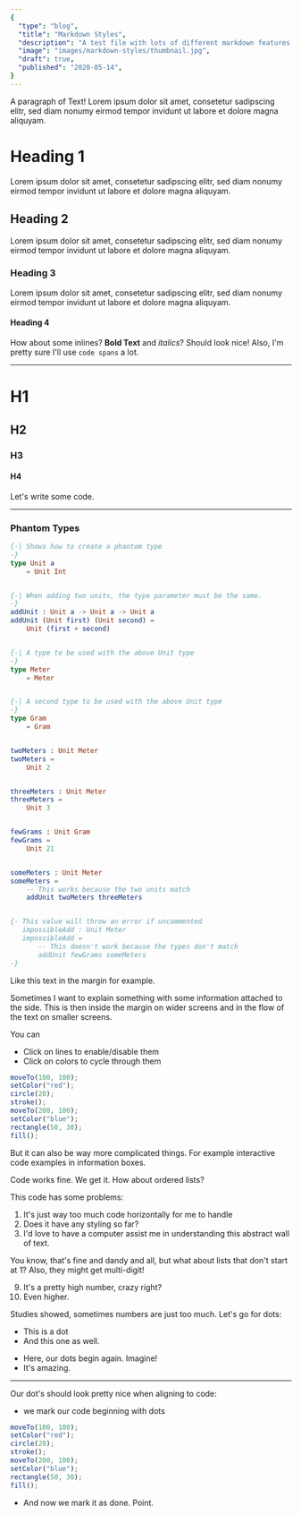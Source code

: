 ```yaml
---
{
  "type": "blog",
  "title": "Markdown Styles",
  "description": "A test file with lots of different markdown features for testing styling.",
  "image": "images/markdown-styles/thumbnail.jpg",
  "draft": true,
  "published": "2020-05-14",
}
---
```


A paragraph of Text! Lorem ipsum dolor sit amet, consetetur sadipscing elitr, sed diam nonumy eirmod tempor invidunt ut labore et dolore magna aliquyam.

# Heading 1

Lorem ipsum dolor sit amet, consetetur sadipscing elitr, sed diam nonumy eirmod tempor invidunt ut labore et dolore magna aliquyam.

## Heading 2

Lorem ipsum dolor sit amet, consetetur sadipscing elitr, sed diam nonumy eirmod tempor invidunt ut labore et dolore magna aliquyam.

### Heading 3

Lorem ipsum dolor sit amet, consetetur sadipscing elitr, sed diam nonumy eirmod tempor invidunt ut labore et dolore magna aliquyam.

#### Heading 4

How about some inlines? **Bold Text** and _italics_? Should look nice! Also, I'm pretty sure I'll use `code spans` a lot.

---

# H1
## H2
### H3
#### H4


Let's write some code.

---

### Phantom Types

```elm
{-| Shows how to create a phantom type
-}
type Unit a
    = Unit Int


{-| When adding two units, the type parameter must be the same.
-}
addUnit : Unit a -> Unit a -> Unit a
addUnit (Unit first) (Unit second) =
    Unit (first + second)


{-| A type to be used with the above Unit type
-}
type Meter
    = Meter


{-| A second type to be used with the above Unit type
-}
type Gram
    = Gram


twoMeters : Unit Meter
twoMeters =
    Unit 2


threeMeters : Unit Meter
threeMeters =
    Unit 3


fewGrams : Unit Gram
fewGrams =
    Unit 21


someMeters : Unit Meter
someMeters =
    -- This works because the two units match
    addUnit twoMeters threeMeters


{- This value will throw an error if uncommented
   impossibleAdd : Unit Meter
   impossibleAdd =
       -- This doesn't work because the types don't match
       addUnit fewGrams someMeters
-}
```

<in-margin>
Like this text in the margin for example.
</in-margin>

Sometimes I want to explain something with some information attached to the side. This is then inside the margin on wider screens and in the flow of the text on smaller screens.

<in-margin>
<info title="Here's an interactive code example">
You can

* Click on lines to enable/disable them
* Click on colors to cycle through them

```js interactive
moveTo(100, 100);
setColor("red");
circle(20);
stroke();
moveTo(200, 100);
setColor("blue");
rectangle(50, 30);
fill();
```
</info>
</in-margin>

But it can also be way more complicated things. For example interactive code examples in information boxes.

Code works fine. We get it. How about ordered lists?

This code has some problems:

1. It's just way too much code horizontally for me to handle
2. Does it have any styling so far?
3. I'd love to have a computer assist me in understanding this abstract wall of text.

You know, that's fine and dandy and all, but what about lists that don't start at 1? Also, they might get multi-digit!

9. It's a pretty high number, crazy right?
10. Even higher.

<remove reason="Remove because this is just too cheesy writing. Damn.">
Studies showed, sometimes numbers are just too much. Let's go for dots:

* This is a dot
* And this one as well.
- Here, our dots begin again. Imagine!
- It's amazing.

---

Our dot's should look pretty nice when aligning to code:

* we mark our code beginning with dots

```js
moveTo(100, 100);
setColor("red");
circle(20);
stroke();
moveTo(200, 100);
setColor("blue");
rectangle(50, 30);
fill();
```

* And now we mark it as done. Point.
</remove>